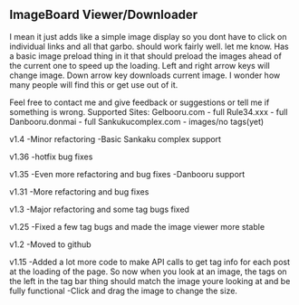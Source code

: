 ## ImageBoard Viewer/Downloader

I mean it just adds like a simple image display so you dont have to click on individual links and all that garbo.
should work fairly well. let me know. 
Has a basic image preload thing in it that should preload the images ahead of the current one to speed up the loading.
Left and right arrow keys will change image. Down arrow key downloads current image.
I wonder how many people will find this or get use out of it.

Feel free to contact me and give feedback or suggestions or tell me if something is wrong.
Supported Sites:
 Gelbooru.com - full
 Rule34.xxx - full
 Danbooru.donmai - full
 Sankukucomplex.com - images/no tags(yet)

v1.4
-Minor refactoring
-Basic Sankaku complex support

v1.36
-hotfix bug fixes

v1.35
-Even more refactoring and bug fixes
-Danbooru support

v1.31
-More refactoring and bug fixes

v1.3
-Major refactoring and some tag bugs fixed

v1.25
-Fixed a few tag bugs and made the image viewer more stable

v1.2 
-Moved to github

v1.15 
-Added a lot more code to make API calls to get tag info for each post at the loading of the page. 
  So now when you look at an image, the tags on the left in the tag bar thing should match the image youre looking at and be 
  fully functional 
-Click and drag the image to change the size.
